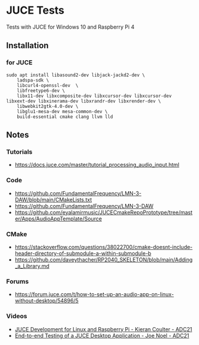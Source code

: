 # JUCE Tests

Tests with JUCE for Windows 10 and Raspberry Pi 4

## Installation

### for JUCE

````
sudo apt install libasound2-dev libjack-jackd2-dev \
    ladspa-sdk \
    libcurl4-openssl-dev  \
    libfreetype6-dev \
    libx11-dev libxcomposite-dev libxcursor-dev libxcursor-dev libxext-dev libxinerama-dev libxrandr-dev libxrender-dev \
    libwebkit2gtk-4.0-dev \
    libglu1-mesa-dev mesa-common-dev \
    build-essential cmake clang llvm lld
````

## Notes

### Tutorials

- https://docs.juce.com/master/tutorial_processing_audio_input.html

### Code

- https://github.com/FundamentalFrequency/LMN-3-DAW/blob/main/CMakeLists.txt
- https://github.com/FundamentalFrequency/LMN-3-DAW
- https://github.com/eyalamirmusic/JUCECmakeRepoPrototype/tree/master/Apps/AudioAppTemplate/Source

### CMake

- https://stackoverflow.com/questions/38022700/cmake-doesnt-include-header-directory-of-submodule-a-within-submodule-b
- https://github.com/daveythacher/RP2040_SKELETON/blob/main/Adding_a_Library.md

### Forums

- https://forum.juce.com/t/how-to-set-up-an-audio-app-on-linux-without-desktop/54896/5

### Videos

- [JUCE Development for Linux and Raspberry Pi - Kieran Coulter - ADC21](https://www.youtube.com/watch?v=2_7SVHg7OW4)
- [End-to-end Testing of a JUCE Desktop Application - Joe Noel - ADC21](https://www.youtube.com/watch?v=3gi7CO71414)
